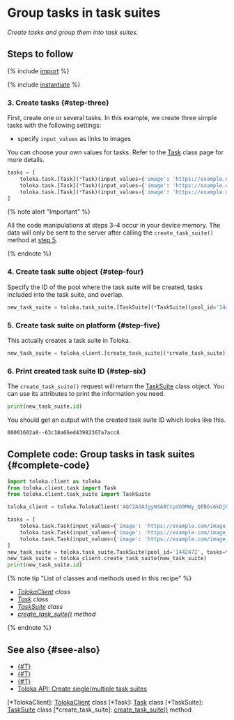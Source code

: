 # Group tasks in task suites

_Create tasks and group them into task suites._

## Steps to follow

{% include [import](../_includes/recipes/import.md) %}

{% include [instantiate](../_includes/recipes/instantiate.md) %}

### 3. Create tasks {#step-three}

First, create one or several tasks. In this example, we create three simple tasks with the following settings:

- specify `input_values` as links to images

You can choose your own values for tasks. Refer to the [Task](../reference/toloka.client.task.Task.md) class page for more details.

```python
tasks = [
    toloka.task.[Task](*Task)(input_values={'image': 'https://example.com/image_1.png'}),
    toloka.task.[Task](*Task)(input_values={'image': 'https://example.com/image_2.png'}),
    toloka.task.[Task](*Task)(input_values={'image': 'https://example.com/image_3.png'})
]
```

{% note alert "Important" %}

All the code manipulations at steps 3–4 occur in your device memory. The data will only be sent to the server after calling the `create_task_suite()` method at [step 5](#step-five).

{% endnote %}

### 4. Create task suite object {#step-four}

Specify the ID of the pool where the task suite will be created, tasks included into the task suite, and overlap.

```python
new_task_suite = toloka.task_suite.[TaskSuite](*TaskSuite)(pool_id='1442472', tasks=tasks, overlap=3)
```

### 5. Create task suite on platform {#step-five}

This actually creates a task suite in Toloka.

```python
new_task_suite = toloka_client.[create_task_suite](*create_task_suite)(new_task_suite)
```

### 6. Print created task suite ID {#step-six}

The `create_task_suite()` request will return the [TaskSuite](../reference/toloka.client.task_suite.TaskSuite.md) class object. You can use its attributes to print the information you need.

```python
print(new_task_suite.id)
```

You should get an output with the created task suite ID which looks like this.

```bash
00001602a8--63c18a66ed43982367a7acc8
```

## Complete code: Group tasks in task suites {#complete-code}

```python
import toloka.client as toloka
from toloka.client.task import Task
from toloka.client.task_suite import TaskSuite

toloka_client = toloka.TolokaClient('AQC2AGAJgyNSA8CtpdO9MWy_QEB6s6kDjHUoElE', 'PRODUCTION')

tasks = [
    toloka.task.Task(input_values={'image': 'https://example.com/image_1.png'}),
    toloka.task.Task(input_values={'image': 'https://example.com/image_2.png'}),
    toloka.task.Task(input_values={'image': 'https://example.com/image_3.png'})
]
new_task_suite = toloka.task_suite.TaskSuite(pool_id='1442472', tasks=tasks, overlap=3)
new_task_suite = toloka_client.create_task_suite(new_task_suite)
print(new_task_suite.id)
```

{% note tip "List of classes and methods used in this recipe" %}

- _[TolokaClient](../reference/toloka.client.TolokaClient.md) class_
- _[Task](../reference/toloka.client.task.Task.md) class_
- _[TaskSuite](../reference/toloka.client.task_suite.TaskSuite.md) class_
- _[create_task_suite()](../reference/toloka.client.TolokaClient.create_task_suite.md) method_

{% endnote %}

## See also {#see-also}

- [{#T}](../../guide/concepts/overview.md)
- [{#T}](./learn-basics.md)
- [{#T}](./use-cases.md)
- [Toloka API: Create single/multiple task suites](https://toloka.ai/docs/api/api-reference/#post-/task-suites)

[*TolokaClient]: [TolokaClient](../reference/toloka.client.TolokaClient.md) class
[*Task]: [Task](../reference/toloka.client.task.Task.md) class
[*TaskSuite]: [TaskSuite](../reference/toloka.client.task_suite.TaskSuite.md) class
[*create_task_suite]: [create_task_suite()](../reference/toloka.client.TolokaClient.create_task_suite.md) method